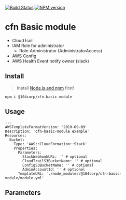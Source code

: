 [![Build Status](https://travis-ci.org/104corp/cfn-basic-module.svg?branch=master)](https://travis-ci.org/104corp/cfn-basic-module)
[![NPM version](https://img.shields.io/npm/v/@104corp/cfn-basic-module.svg)](https://www.npmjs.com/package/@104corp/cfn-basic-module)

# cfn Basic module

* CloudTrail
* IAM Role for administrator 
    * Role-Administrator (AdministratorAccess)
* AWS Config
* AWS Health Event notify owner (slack)


## Install

> Install [Node.js and npm](https://nodejs.org/) first!

```
npm i @104corp/cfn-basic-module
```

## Usage

```
---
AWSTemplateFormatVersion: '2010-09-09'
Description: 'cfn-basic-module example'
Resources:
  Bucket:
    Type: 'AWS::CloudFormation::Stack'
    Properties:
      Parameters:
        SlackWebhookURL: '' # optional
        CloudTrailS3BucketName: '' # optional
        ConfigS3BucketName: '' # optional
        AdminAccountId: '' # optional
      TemplateURL: './node_modules/@104corp/cfn-basic-module/module.yml'
```

## Parameters

